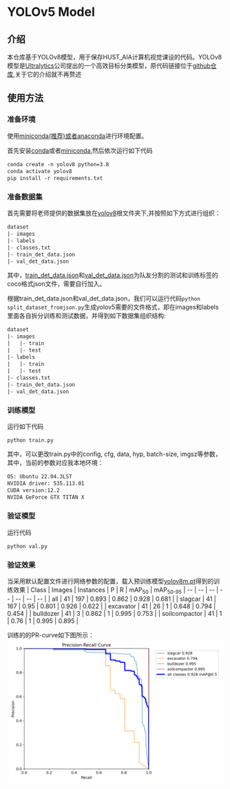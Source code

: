 # YOLOv5 Model
## 介绍
本仓库基于YOLOv8模型，用于保存HUST_AIA计算机视觉课设的代码。YOLOv8模型是[Ultralytics](https://www.ultralytics.com/)公司提出的一个高效目标分类模型，原代码链接位于[github仓库](https://github.com/ultralytics/ultralytics),关于它的介绍就不再赘述
## 使用方法
### 准备环境
使用[miniconda(推荐)或者anaconda](https://docs.conda.io/projects/conda/en/stable/user-guide/install/download.html#anaconda-or-miniconda)进行环境配置。

首先安装[conda](https://www.anaconda.com/download/)或者[miniconda](https://docs.conda.io/en/latest/miniconda.html),然后依次运行如下代码
```
conda create -n yolov8 python=3.8
conda activate yolov8
pip install -r requirements.txt
```
### 准备数据集
首先需要将老师提供的数据集放在[yolov8](./)根文件夹下,并按照如下方式进行组织：
```
dataset
|- images
|- labels
|- classes.txt
|- train_det_data.json
|- val_det_data.json
```
其中，[train_det_data.json](../retinanet/Dataset/annotations/train_det_data.json)和[val_det_data.json](../retinanet/Dataset/annotations/val_det_data.json)为队友分割的测试和训练标签的coco格式json文件，需要自行加入。

根据train_det_data.json和val_det_data.json，我们可以运行代码`python split_dataset_fromjson.py`生成yolov5需要的文件格式，即在images和labels里面各自拆分训练和测试数据，并得到如下数据集组织结构:
```
dataset
|- images
|   |- train
|   |- test
|- labels
|   |- train
|   |- test
|- classes.txt
|- train_det_data.json
|- val_det_data.json
```
### 训练模型
运行如下代码
```
python train.py
```
其中，可以更改train.py中的config, cfg, data, hyp, batch-size, imgsz等参数，其中，当前的参数对应我本地环境：
```
OS: Ubuntu 22.04.3LST
NVIDIA driver: 535.113.01
CUDA version:12.2
NVIDA GeForce GTX TITAN X
```
### 验证模型
运行代码
```
python val.py
```
### 验证效果
当采用默认配置文件进行网络参数的配置，载入预训练模型[yolov8m.pt](https://github.com/ultralytics/assets/releases/download/v0.0.0/yolov8m.pt)得到的训练效果
| Class | Images | Instances | P | R | mAP<sub>50</sub> | mAP<sub>50-95</sub> 
| -- | -- | -- | -- | -- | -- | -- |
| all | 41 | 197 | 0.893 | 0.862 | 0.928 | 0.681 |
| slagcar | 41 | 167 | 0.95 | 0.801 | 0.926 | 0.622 |
| excavator | 41 | 26 | 1 | 0.648 | 0.794 | 0.454 |
| bulldozer | 41 | 3 | 0.862 | 1 | 0.995 | 0.753 |
| soilcompactor | 41 | 1 | 0.76 | 1 | 0.995 | 0.895 |

训练的的PR-curve如下图所示：
![pr-curve](runs/detect/val/PR_curve.png)